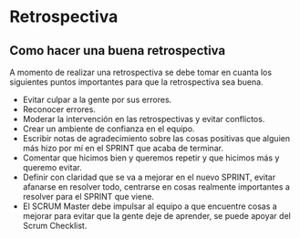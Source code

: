 # Retrospectiva

## Como hacer una buena retrospectiva

A momento de realizar una retrospectiva se debe tomar en cuanta los siguientes puntos importantes para que la retrospectiva sea buena.

* Evitar culpar a la gente por sus errores.
* Reconocer errores.
* Moderar la intervención en las retrospectivas y evitar conflictos.
* Crear un ambiente de confianza en el equipo.
* Escribir notas de agradecimiento sobre las cosas positivas que alguien más hizo por mí en el SPRINT que acaba de terminar.
* Comentar que hicimos bien y queremos repetir y que hicimos más y queremo evitar.
* Definir con claridad que se va a mejorar en el nuevo SPRINT, evitar afanarse en resolver todo, centrarse en cosas realmente importantes a resolver para el SPRINT que viene.
* El SCRUM Master debe impulsar al equipo a que encuentre cosas a mejorar para evitar que la gente deje de aprender, se puede apoyar del Scrum Checklist.

